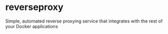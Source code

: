 # reverseproxy
Simple, automated reverse proxying service that integrates with the rest of your Docker applications
